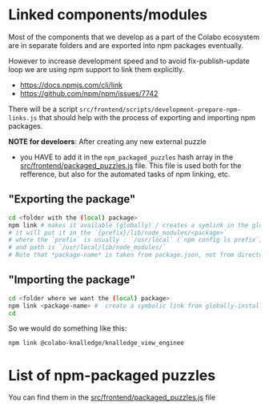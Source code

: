 # Linked components/modules

Most of the components that we develop as a part of the Colabo ecosystem are in separate folders and are exported into npm packages eventually.

However to increase development speed and to avoid fix-publish-update loop we are using npm support to link them explicitly.

+ https://docs.npmjs.com/cli/link
+ https://github.com/npm/npm/issues/7742

There will be a script `src/frontend/scripts/development-prepare-npm-links.js` that should help with the process of exporting and importing npm packages.

**NOTE for develoers**: After creating any new external puzzle
* you HAVE to add it in the `npm_packaged_puzzles` hash array in the [src/frontend/packaged_puzzles.js](src/frontend/packaged_puzzles.js) file. This file is used both for the refference, but also for the automated tasks of npm linking, etc.

## "Exporting the package"

```sh
cd <folder with the (local) package>
npm link # makes it available (globally) / creates a symlink in the global folder
# it will put it in the `{prefix}/lib/node_modules/<package>`
# where the `prefix` is usually : `/usr/local` (`npm config ls prefix`)
# and path is `/usr/local/lib/node_modules/`
# Note that *package-name* is taken from package.json, not from directory name.
```

## "Importing the package"

```sh
cd <folder where we want the (local) package>
npm link <package-name> #  create a symbolic link from globally-installed package-name to node_modules/ of the current folder
cd
```

So we would do something like this:

```sh
npm link @colabo-knalledge/knalledge_view_enginee
```

# List of npm-packaged puzzles

You can find them in the [src/frontend/packaged_puzzles.js](src/frontend/packaged_puzzles.js) file
